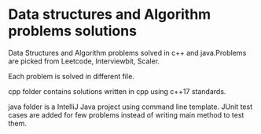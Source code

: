 # Data structures and Algorithm problems solutions
Data Structures and Algorithm problems solved in c++ and java.Problems are picked from Leetcode, Interviewbit, Scaler.

Each problem is solved in different file.

cpp folder contains solutions written in cpp using c++17 standards. 

java folder is a IntelliJ Java project using command line template. JUnit test cases are added for few problems instead of writing main method to test them.
